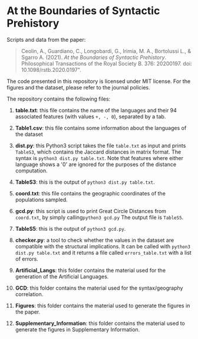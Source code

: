 # At the Boundaries of Syntactic Prehistory

Scripts and data from the paper:

> Ceolin, A., Guardiano, C., Longobardi, G., Irimia, M. A., Bortolussi L., & Sgarro A. (2021). *At the Boundaries of Syntactic Prehistory*. Philosophical Transactions of the Royal Society B. 376: 20200197. doi: 10.1098/rstb.2020.0197". 

The code presented in this repository is licensed under MIT license. For the figures and the dataset, please refer to the journal policies.

The repository contains the following files:

1. **table.txt**: this file contains the name of the languages and their 94 associated features (with values ```+, -, 0```), separated by a tab. 

2. **Table1.csv**: this file contains some information about the languages of the dataset

3. **dist.py**: this Python3 script takes the file ```table.txt``` as input and prints ```TableS3```, which contains the Jaccard distances in matrix format. The syntax is ```python3 dist.py table.txt```. Note that features where either language shows a '0' are ignored for the purposes of the distance computation.

4. **TableS3**: this is the output of ```python3 dist.py table.txt```.

5. **coord.txt**: this file contains the geographic coordinates of the populations sampled.

6. **gcd.py**: this script is used to print Great Circle Distances from ```coord.txt```, by simply calling```python3 gcd.py``` The output file is ```TableS5```.

7. **TableS5**: this is the output of ```python3 gcd.py```.

8.  **checker.py**: a tool to check whether the values in the dataset are compatible with the structural implications. It can be called with ```python3 dist.py table.txt``` and it returns a file called ```errors_table.txt``` with a list of errors.   

9. **Artificial_Langs**: this folder contains the material used for the generation of the Artificial Languages.

10. **GCD**: this folder contains the material used for the syntax/geography correlation.

11. **Figures**: this folder contains the material used to generate the figures in the paper.

12. **Supplementary_Information**: this folder contains the material used to generate the figures in Supplementary Information.




